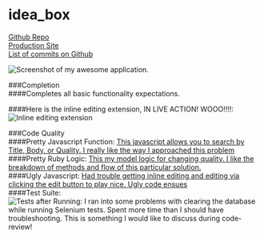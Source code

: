 # idea_box

[Github Repo](https://github.com/Jlawlzz/idea_box)  
[Production Site](https://polar-tor-77516.herokuapp.com/)  
[List of commits on Github](https://github.com/Jlawlzz/idea_box/commits/master)    

![Screenshot of my awesome application.](http://i.imgur.com/wx9dIFNr.jpg)  

###Completion  
####Completes all basic functionality expectations.  

####Here is the inline editing extension, IN LIVE ACTION! WOOO!!!!:
![Inline editing extension](http://g.recordit.co/C8sJsFv7Is.gif)  

###Code Quality  
####Pretty Javascript Function: [This javascript allows you to search by Title, Body, or Quality. I really like the way I approached this problem](https://github.com/Jlawlzz/idea_box/blob/master/app/assets/javascripts/idea_filter.js#L17-L38)  
####Pretty Ruby Logic: [This my model logic for changing quality. I like the breakdown of methods and flow of this particular solution.](https://github.com/Jlawlzz/idea_box/blob/master/app/models/idea.rb)  
####Ugly Javascript: [Had trouble getting inline editing and editing via clicking the edit button to play nice.  Ugly code ensues](https://github.com/Jlawlzz/idea_box/blob/master/app/assets/javascripts/edit_idea.js#L3-L46)  
####Test Suite:    
![Tests after Running:](http://i.imgur.com/tJR5kSY.png)
I ran into some problems with clearing the database while running Selenium tests. Spent more time than I should have troubleshooting. This is something I would like to discuss during code-review!   
